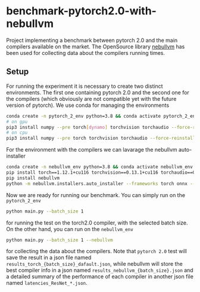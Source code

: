 # benchmark-pytorch2.0-with-nebullvm
Project implementing a benchmark between pytorch 2.0 and the main compilers available on the market. The OpenSource library [nebullvm](https://github.com/nebuly-ai/nebullvm) has been used for collecting data about the compilers running times. 

## Setup
For running the experiment it is necessary to create two distinct environments. The first one containing pytorch 2.0 and the second one for the compilers (which obviously are not compatible yet with the future version of pytorch). We use conda for managing the environments
```bash
conda create -n pytorch_2_env python=3.8 && conda activate pytorch_2_env
# on gpu
pip3 install numpy --pre torch[dynamo] torchvision torchaudio --force-reinstall --extra-index-url https://download.pytorch.org/whl/nightly/cu117
# on cpu 
pip3 install numpy --pre torch torchvision torchaudio --force-reinstall --extra-index-url https://download.pytorch.org/whl/nightly/cpu
```
For the environment with the compilers we can lavarage the nebullvm auto-installer
```bash
conda create -n nebullvm_env python=3.8 && conda activate nebullvm_env
pip install torch==1.12.1+cu116 torchvision==0.13.1+cu116 torchaudio==0.12.1 --extra-index-url https://download.pytorch.org/whl/cu116
pip install nebullvm
python -m nebullvm.installers.auto_installer --frameworks torch onnx --compilers all
```
Now we are ready for running our benchmark.
You can simply run on the `pytorch_2_env`
```bash
python main.py --batch_size 1 
```
for running the test on the torch2.0 compiler, with the selected batch size. On the other hand, you can run on the `nebullvm_env`
```bash
python main.py --batch_size 1 --nebullvm
```
for collecting the data about the compilers. Note that `pytorch 2.0` test will save the result in a json file named `results_torch_{batch_size}_dafault.json`, while nebullvm will store the best compiler info in a json named `results_nebullvm_{batch_size}.json` and a detailed summary of the performance of each compiler in another json file named `latencies_ResNet_*.json`.

